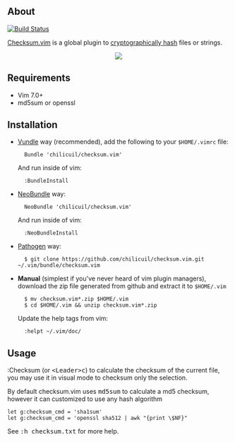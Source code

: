 About
-----

[![Build Status](https://travis-ci.org/chilicuil/checksum.vim.png?branch=master)](https://travis-ci.org/chilicuil/checksum.vim)

[Checksum.vim](https://github.com/chilicuil/checksum.vim) is a global plugin to [cryptographically hash](https://en.wikipedia.org/wiki/Cryptographic_hash_function) files or strings.

<p align="center">
  <img src="http://javier.io/assets/img/vim-checksum.gif"/><br>
</p>

Requirements
------------

* Vim 7.0+
* md5sum or openssl

Installation
------------

- [Vundle](https://github.com/chilicuil/vundle) way (recommended), add the following to your `$HOME/.vimrc` file:

        Bundle 'chilicuil/checksum.vim'

    And run inside of vim:

        :BundleInstall

- [NeoBundle](https://github.com/Shougo/neobundle.vim) way:

        NeoBundle 'chilicuil/checksum.vim'

    And run inside of vim:

        :NeoBundleInstall

- [Pathogen](https://github.com/tpope/vim-pathogen) way:

        $ git clone https://github.com/chilicuil/checksum.vim.git ~/.vim/bundle/checksum.vim

- **Manual** (simplest if you've never heard of vim plugin managers), download the zip file generated from github and extract it to `$HOME/.vim`

        $ mv checksum.vim*.zip $HOME/.vim
        $ cd $HOME/.vim && unzip checksum.vim*.zip

    Update the help tags from vim:

        :helpt ~/.vim/doc/

Usage
-----

:Checksum (or <kbd>\<Leader\>c</kbd>) to calculate the checksum of the current file, you may use it in visual mode to checksum only the selection.

By default checksum.vim uses <kbd>md5sum</kbd> to calculate a md5 checksum, however it can customized to use any hash algorithm

    let g:checksum_cmd = 'sha1sum'
    let g:checksum_cmd = 'openssl sha512 | awk "{print \$NF}"

See <kbd>:h checksum.txt</kbd> for more help.

